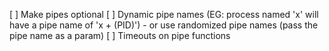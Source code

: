 [ ] Make pipes optional
[ ] Dynamic pipe names (EG: process named 'x' will have a pipe name of 'x + (PID)') - or use randomized pipe names (pass the pipe name as a param)
[ ] Timeouts on pipe functions